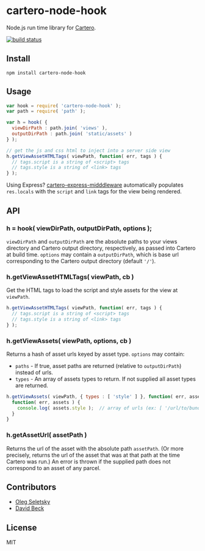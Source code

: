 # cartero-node-hook

Node.js run time library for [Cartero](https://github.com/rotundasoftware/cartero).

[![build status](https://secure.travis-ci.org/rotundasoftware/cartero-node-hook.png)](http://travis-ci.org/rotundasoftware/cartero-node-hook)

## Install
```
npm install cartero-node-hook
```

## Usage

```javascript
var hook = require( 'cartero-node-hook' );
var path = require( 'path' );

var h = hook( {
  viewDirPath : path.join( 'views' ),
  outputDirPath : path.join( 'static/assets' )
} );

// get the js and css html to inject into a server side view
h.getViewAssetHTMLTags( viewPath, function( err, tags ) {
  // tags.script is a string of <script> tags
  // tags.style is a string of <link> tags
} );
```

Using Express? [cartero-express-midddleware](https://github.com/rotundasoftware/cartero-express-hook) automatically populates `res.locals` with the `script` and `link` tags for the view being rendered.

## API

### h = hook( viewDirPath, outputDirPath, options );

`viewDirPath` and `outputDirPath` are the absolute paths to your views directory and Cartero output directory, respectively, as passed into Cartero at build time. `options` may contain a `outputDirPath`, which is base url corresponding to the Cartero output directory (default `'/'`).

### h.getViewAssetHTMLTags( viewPath, cb )

Get the HTML tags to load the script and style assets for the view at `viewPath`.

```javascript
h.getViewAssetHTMLTags( viewPath, function( err, tags ) {
  // tags.script is a string of <script> tags
  // tags.style is a string of <link> tags
} );
```

### h.getViewAssets( viewPath, options, cb )

Returns a hash of asset urls keyed by asset type. `options` may contain:

  * `paths` - If true, asset paths are returned (relative to `outputDirPath`) instead of urls.
  * `types` - An array of assets types to return. If not supplied all asset types are returned.

```javascript
h.getViewAssets( viewPath, { types : [ 'style' ] }, function( err, assets ) {
  function( err, assets ) {
    console.log( assets.style );  // array of urls (ex: [ '/url/to/bundle.css' ])
  }
}
```

### h.getAssetUrl( assetPath )

Returns the url of the asset with the absolute path `assetPath`. (Or more precisely, returns the url of the asset that was at that path at the time Cartero was run.) An error is thrown if the supplied path does not correspond to an asset of any parcel.

## Contributors

* [Oleg Seletsky](https://github.com/go-oleg)
* [David Beck](https://twitter.com/davegbeck)

## License

MIT